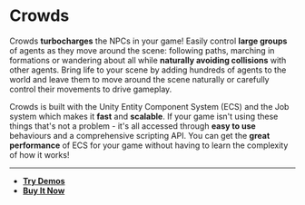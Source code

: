 # Crowds

Crowds **turbocharges** the NPCs in your game! Easily control **large groups** of agents as they move around the scene: following paths, marching in formations or wandering about all while **naturally avoiding collisions** with other agents. Bring life to your scene by adding hundreds of agents to the world and leave them to move around the scene naturally or carefully control their movements to drive gameplay.

Crowds is built with the Unity Entity Component System (ECS) and the Job system which makes it **fast** and **scalable**. If your game isn't using these things that's not a problem - it's all accessed through **easy to use** behaviours and a comprehensive scripting API. You can get the **great performance** of ECS for your game without having to learn the complexity of how it works!

---

 - **[Try Demos](todo)**
 - **[Buy It Now](todo)**